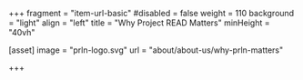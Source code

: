 +++
fragment = "item-url-basic"
#disabled = false
weight = 110
background = "light"
align = "left"
title = "Why Project READ Matters"
minHeight = "40vh"


[asset]
  image = "prln-logo.svg"
  url = "about/about-us/why-prln-matters"

+++